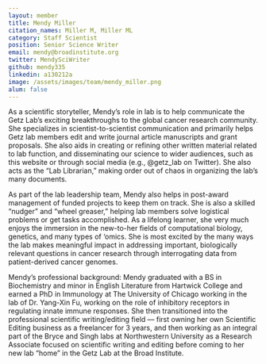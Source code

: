 ```yaml
---
layout: member
title: Mendy Miller
citation_names: Miller M, Miller ML
category: Staff Scientist
position: Senior Science Writer
email: mendy@broadinstitute.org
twitter: MendySciWriter
github: mendy335
linkedin: a130212a
image: /assets/images/team/mendy_miller.png
alum: false
---
```


As a scientific storyteller, Mendy’s role in lab is to help communicate the Getz Lab’s exciting breakthroughs to the global cancer research community. She specializes in scientist-to-scientist communication and primarily helps Getz lab members edit and write journal article manuscripts and grant proposals. She also aids in creating or refining other written material related to lab function, and disseminating our science to wider audiences, such as this website or through social media (e.g., @getz_lab on Twitter). She also acts as the “Lab Librarian,” making order out of chaos in organizing the lab’s many documents. 

As part of the lab leadership team, Mendy also helps in post-award management of funded projects to keep them on track. She is also a skilled “nudger” and “wheel greaser,” helping lab members solve logistical problems or get tasks accomplished. As a lifelong learner, she very much enjoys the immersion in the new-to-her fields of computational biology, genetics, and many types of ‘omics. She is most excited by the many ways the lab makes meaningful impact in addressing important, biologically relevant questions in cancer research through interrogating data from patient-derived cancer genomes.

Mendy’s professional background: Mendy graduated with a BS in Biochemistry and minor in English Literature from Hartwick College and earned a PhD in Immunology at The University of Chicago working in the lab of Dr. Yang-Xin Fu, working on the role of inhibitory receptors in regulating innate immune responses. She then transitioned into the professional scientific writing/editing field –– first owning her own Scientific Editing business as a freelancer for 3 years, and then working as an integral part of the Bryce and Singh labs at Northwestern University as a Research Associate focused on scientific writing and editing before coming to her new lab “home” in the Getz Lab at the Broad Institute.

